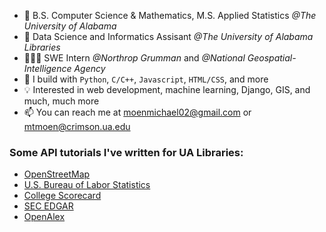 - 📖 B.S. Computer Science & Mathematics, M.S. Applied Statistics *@The University of Alabama*
- 🔭 Data Science and Informatics Assisant *@The University of Alabama Libraries*
- 👨🏻‍💻 SWE Intern *@Northrop Grumman* and *@National Geospatial-Intelligence Agency*
- 🧰 I build with `Python`, `C/C++`, `Javascript`, `HTML/CSS`, and more
- 💡 Interested in web development, machine learning, Django, GIS, and much, much more
- 📫 You can reach me at [moenmichael02@gmail.com](moenmichael02@gmail.com) or [mtmoen@crimson.ua.edu](mtmoen@crimson.ua.edu)

### Some API tutorials I've written for UA Libraries:

- [OpenStreetMap](https://ualibweb.github.io/UALIB_ScholarlyAPI_Cookbook/src/python/osm.html)
- [U.S. Bureau of Labor Statistics](https://ualibweb.github.io/UALIB_ScholarlyAPI_Cookbook/src/python/bls.html)
- [College Scorecard](https://ualibweb.github.io/UALIB_ScholarlyAPI_Cookbook/src/python/college-scorecard.html)
- [SEC EDGAR](https://ualibweb.github.io/UALIB_ScholarlyAPI_Cookbook/src/python/sec-edgar.html)
- [OpenAlex](https://ualibweb.github.io/UALIB_ScholarlyAPI_Cookbook/src/python/openalex.html)
